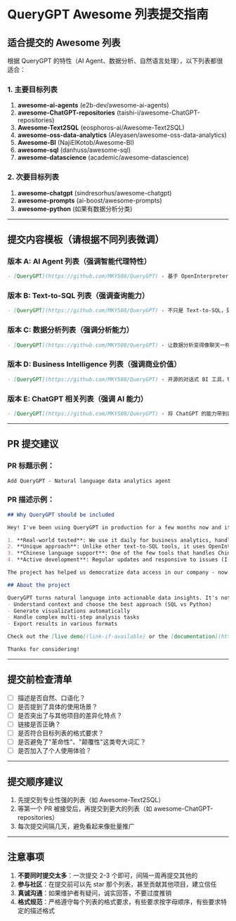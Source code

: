 # QueryGPT Awesome 列表提交指南

## 适合提交的 Awesome 列表

根据 QueryGPT 的特性（AI Agent、数据分析、自然语言处理），以下列表都很适合：

### 1. 主要目标列表

1. **awesome-ai-agents** (e2b-dev/awesome-ai-agents)
2. **awesome-ChatGPT-repositories** (taishi-i/awesome-ChatGPT-repositories)  
3. **Awesome-Text2SQL** (eosphoros-ai/Awesome-Text2SQL)
4. **awesome-oss-data-analytics** (Aleyasen/awesome-oss-data-analytics)
5. **Awesome-BI** (NajiElKotob/Awesome-BI)
6. **awesome-sql** (danhuss/awesome-sql)
7. **awesome-datascience** (academic/awesome-datascience)

### 2. 次要目标列表

1. **awesome-chatgpt** (sindresorhus/awesome-chatgpt)
2. **awesome-prompts** (ai-boost/awesome-prompts)
3. **awesome-python** (如果有数据分析分类)

---

## 提交内容模板（请根据不同列表微调）

### 版本 A: AI Agent 列表（强调智能代理特性）

```markdown
- [QueryGPT](https://github.com/MKY508/QueryGPT) - 基于 OpenInterpreter 的智能数据分析 Agent，用自然语言对话就能完成复杂的数据查询和分析任务。支持 SQL 和 Python 双引擎，能自主选择最佳执行方案。在实际项目中帮我们把原本需要数据分析师半天的工作缩短到几分钟。
```

### 版本 B: Text-to-SQL 列表（强调查询能力）

```markdown
- [QueryGPT](https://github.com/MKY508/QueryGPT) - 不只是 Text-to-SQL，更是完整的数据分析助手。支持中文自然语言查询，自动生成可视化图表。最有意思的是它基于 OpenInterpreter，所以除了 SQL 还能用 Python 做更复杂的数据处理，像 RFM 分析这种复杂任务也能一句话搞定。
```

### 版本 C: 数据分析列表（强调分析能力）

```markdown
- [QueryGPT](https://github.com/MKY508/QueryGPT) - 让数据分析变得像聊天一样简单的开源工具。整合了 OpenInterpreter 0.4.3，能理解业务语言（比如"上个月哪个产品卖得最好"），自动执行查询并生成交互式图表。我们团队用它替代了很多重复的数据报表工作。
```

### 版本 D: Business Intelligence 列表（强调商业价值）

```markdown
- [QueryGPT](https://github.com/MKY508/QueryGPT) - 开源的对话式 BI 工具，特别适合中小团队快速搭建数据分析能力。不需要写代码，业务人员也能自己查数据、做分析。支持 MySQL 等主流数据库，还能导出各种格式的报表。已经在生产环境稳定运行，每天处理上百个查询请求。
```

### 版本 E: ChatGPT 相关列表（强调 AI 能力）

```markdown
- [QueryGPT](https://github.com/MKY508/QueryGPT) - 将 ChatGPT 的能力带到数据库查询领域。通过 OpenInterpreter 实现真正的代码执行，不只是生成 SQL，还能执行并返回结果。支持复杂的多步骤分析任务，比如先查询数据、再做统计分析、最后生成可视化报表，全程自动化。
```

---

## PR 提交建议

### PR 标题示例：
```
Add QueryGPT - Natural language data analytics agent
```

### PR 描述示例：

```markdown
## Why QueryGPT should be included

Hey! I've been using QueryGPT in production for a few months now and it's been a game-changer for our data team. Here's why I think it fits this list:

1. **Real-world tested**: We use it daily for business analytics, handling 100+ queries per day
2. **Unique approach**: Unlike other text-to-SQL tools, it uses OpenInterpreter as the execution engine, giving it the flexibility to choose between SQL and Python based on the task
3. **Chinese language support**: One of the few tools that handles Chinese business terminology naturally
4. **Active development**: Regular updates and responsive to issues (I've submitted a few myself)

The project has helped us democratize data access in our company - now even non-technical team members can pull their own reports without bothering the data team.

## About the project

QueryGPT turns natural language into actionable data insights. It's not just another SQL generator - it's a full data analysis agent that can:
- Understand context and choose the best approach (SQL vs Python)
- Generate visualizations automatically
- Handle complex multi-step analysis tasks
- Export results in various formats

Check out the [live demo](link-if-available) or the [documentation](https://github.com/MKY508/QueryGPT) to see it in action.

Thanks for considering!
```

---

## 提交前检查清单

- [ ] 描述是否自然、口语化？
- [ ] 是否提到了具体的使用场景？
- [ ] 是否突出了与其他项目的差异化特点？
- [ ] 链接是否正确？
- [ ] 是否符合目标列表的格式要求？
- [ ] 是否避免了"革命性"、"颠覆性"这类夸大词汇？
- [ ] 是否加入了个人使用体验？

---

## 提交顺序建议

1. 先提交到专业性强的列表（如 Awesome-Text2SQL）
2. 等第一个 PR 被接受后，再提交到更大的列表（如 awesome-ChatGPT-repositories）
3. 每次提交间隔几天，避免看起来像批量推广

---

## 注意事项

1. **不要同时提交太多**：一次提交 2-3 个即可，间隔一周再提交其他的
2. **参与社区**：在提交前可以先 star 那个列表，甚至贡献其他项目，建立信任
3. **真诚沟通**：如果维护者有疑问，诚实回答，不要过度推销
4. **格式规范**：严格遵守每个列表的格式要求，有些要求按字母顺序，有些要求特定的描述格式